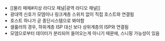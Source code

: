 - [[물리 매체#지상 라디오 채널|광역 라디오 채널]]
- 광대역 신호가 모뎀이나 링크계층 스위치 없이 직접 호스트와 연결됨
- 호스트 하나가 곧 종단시스템으로 봐야함
- 셀룰러의 경우, 하위계층 ISP 대신 보다 상위계층의 ISP와 연결됨
- 모뎀으로부터 데이터가 분리되어 들어오는게 아니기 때문에, 스니핑 가능성이 있음